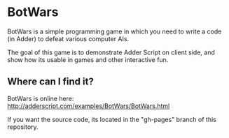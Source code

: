 # BotWars

BotWars is a simple programming game in which you need to write a code (in Adder) to defeat various computer AIs.

The goal of this game is to demonstrate Adder Script on client side, and show how its usable in games and other interactive fun.

## Where can I find it?

BotWars is online here: http://adderscript.com/examples/BotWars/BotWars.html

If you want the source code, its located in the "gh-pages" branch of this repository.
